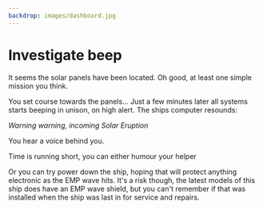 ```yaml
---
backdrop: images/dashboard.jpg
---
```


# Investigate beep

It seems the solar panels have been located. Oh good, at least one simple mission you think.

You set course towards the panels... Just a few minutes later all systems starts beeping in unison, on high alert. The ships computer resounds:

_Warning warning, incoming Solar Eruption_

You hear a voice behind you.

<Helper id="3"/>

Time is running short, you can either humour your helper

<Page url="equation" instructions="" action="Solve equation" condition="none" />

Or you can try power down the ship, hoping that will protect anything electronic as the EMP wave hits. It's a risk though, the latest models of this ship does have an EMP wave shield, but you can't remember if that was installed when the ship was last in for service and repairs.

<Page url="powerdown" instructions="" action="Power down ship" condition="none" />
